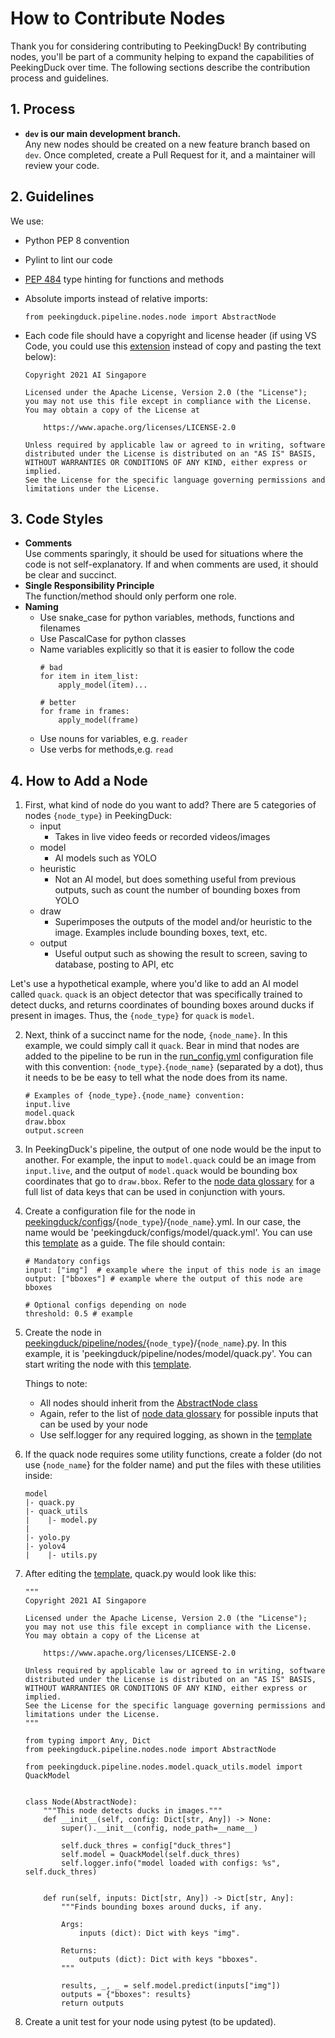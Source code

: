 # How to Contribute Nodes

Thank you for considering contributing to PeekingDuck! By contributing nodes, you'll be part of a community helping to expand the capabilities of PeekingDuck over time. The following sections describe the contribution process and guidelines.


## 1. Process

- **`dev` is our main development branch.** <br>
Any new nodes should be created on a new feature branch based on `dev`. Once completed, create a Pull Request for it, and a maintainer will review your code.


## 2. Guidelines

We use:
- Python PEP 8 convention
- Pylint to lint our code
- [PEP 484](https://www.python.org/dev/peps/pep-0484/) type hinting for functions and methods
- Absolute imports instead of relative imports:
    ```
    from peekingduck.pipeline.nodes.node import AbstractNode
    ```
- Each code file should have a copyright and license header (if using VS Code, you could use this [extension](https://marketplace.visualstudio.com/items?itemName=minherz.copyright-inserter) instead of copy and pasting the text below):

    ```
    Copyright 2021 AI Singapore

    Licensed under the Apache License, Version 2.0 (the "License");
    you may not use this file except in compliance with the License.
    You may obtain a copy of the License at

        https://www.apache.org/licenses/LICENSE-2.0

    Unless required by applicable law or agreed to in writing, software
    distributed under the License is distributed on an "AS IS" BASIS,
    WITHOUT WARRANTIES OR CONDITIONS OF ANY KIND, either express or implied.
    See the License for the specific language governing permissions and
    limitations under the License.
    ```

## 3. Code Styles

- **Comments**<br>
Use comments sparingly, it should be used for situations where the code is not self-explanatory. If and when comments are used, it should be clear and succinct.
- **Single Responsibility Principle**<br>
The function/method should only perform one role.
- **Naming**<br>
    - Use snake_case for python variables, methods, functions and filenames
    - Use PascalCase for python classes
    - Name variables explicitly so that it is easier to follow the code
        ```
        # bad
        for item in item_list:
            apply_model(item)...

        # better
        for frame in frames:
            apply_model(frame)
        ```
    - Use nouns for variables, e.g. `reader`
    - Use verbs for methods,e.g. `read`


## 4. How to Add a Node

1. First, what kind of node do you want to add? There are 5 categories of nodes `{node_type}` in PeekingDuck:
    - input
        - Takes in live video feeds or recorded videos/images
    - model
        - AI models such as YOLO
    - heuristic
        - Not an AI model, but does something useful from previous outputs, such as count the number of bounding boxes from YOLO
    - draw
        - Superimposes the outputs of the model and/or heuristic to the image. Examples include bounding boxes, text, etc.
    - output
        - Useful output such as showing the result to screen, saving to database, posting to API, etc

Let's use a hypothetical example, where you'd like to add an AI model called `quack`. `quack` is an object detector that was specifically trained to detect ducks, and returns coordinates of bounding boxes around ducks if present in images. Thus, the `{node_type}` for `quack` is `model`.

2. Next, think of a succinct name for the node, `{node_name}`. In this example, we could simply call it `quack`. Bear in mind that nodes are added to the pipeline to be run in the [run_config.yml](run_config.yml) configuration file with this convention: `{node_type}`.`{node_name}` (separated by a dot), thus it needs to be be easy to tell what the node does from its name.

    ```
    # Examples of {node_type}.{node_name} convention:
    input.live
    model.quack
    draw.bbox
    output.screen
    ```


3. In PeekingDuck's pipeline, the output of one node would be the input to another. For example, the input to `model.quack` could be an image from `input.live`, and the output of `model.quack` would be bounding box coordinates that go to `draw.bbox`. Refer to the [node data glossary](docs/node_data_glossary.md) for a full list of data keys that can be used in conjunction with yours. 

4. Create a configuration file for the node in [peekingduck/configs](peekingduck/configs)/{`node_type`}/{`node_name`}.yml. In our case, the name would be 'peekingduck/configs/model/quack.yml'. You can use this [template](peekingduck/configs/node_template.yml) as a guide. The file should contain:
    ```
    # Mandatory configs
    input: ["img"]  # example where the input of this node is an image
    output: ["bboxes"] # example where the output of this node are bboxes

    # Optional configs depending on node
    threshold: 0.5 # example
    ```

5. Create the node in [peekingduck/pipeline/nodes/](peekingduck/pipeline/nodes){`node_type`}/{`node_name`}.py. In this example, it is 'peekingduck/pipeline/nodes/model/quack.py'. You can start writing the node with this [template](peekingduck/pipeline/nodes/node_template.py).


    Things to note:
    - All nodes should inherit from the [AbstractNode class](peekingduck/pipeline/nodes/node.py)
    - Again, refer to the list of [node data glossary](docs/node_data_glossary.md) for possible inputs that can be used by your node
    - Use self.logger for any required logging, as shown in the [template](peekingduck/pipeline/nodes/node_template.py)

6. If the quack node requires some utility functions, create a folder (do not use {`node_name`} for the folder name) and put the files with these utilities inside:
    ```
    model
    |- quack.py
    |- quack_utils
    |    |- model.py
    |
    |- yolo.py
    |- yolov4
    |    |- utils.py
    ```

7. After editing the [template](peekingduck/pipeline/nodes/node_template.py), quack.py would look like this:
    ```
    """
    Copyright 2021 AI Singapore

    Licensed under the Apache License, Version 2.0 (the "License");
    you may not use this file except in compliance with the License.
    You may obtain a copy of the License at

        https://www.apache.org/licenses/LICENSE-2.0

    Unless required by applicable law or agreed to in writing, software
    distributed under the License is distributed on an "AS IS" BASIS,
    WITHOUT WARRANTIES OR CONDITIONS OF ANY KIND, either express or implied.
    See the License for the specific language governing permissions and
    limitations under the License.
    """

    from typing import Any, Dict
    from peekingduck.pipeline.nodes.node import AbstractNode

    from peekingduck.pipeline.nodes.model.quack_utils.model import QuackModel


    class Node(AbstractNode):
        """This node detects ducks in images."""
        def __init__(self, config: Dict[str, Any]) -> None:
            super().__init__(config, node_path=__name__)

            self.duck_thres = config["duck_thres"]
            self.model = QuackModel(self.duck_thres)
            self.logger.info("model loaded with configs: %s", self.duck_thres)


        def run(self, inputs: Dict[str, Any]) -> Dict[str, Any]:
            """Finds bounding boxes around ducks, if any.

            Args:
                inputs (dict): Dict with keys "img".

            Returns:
                outputs (dict): Dict with keys "bboxes".
            """

            results, _, _ = self.model.predict(inputs["img"])
            outputs = {"bboxes": results}
            return outputs
    ```

8. Create a unit test for your node using pytest (to be updated).


